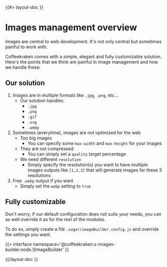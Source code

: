 <!--
/**
 * @name            Overview
 * @namespace       doc.images
 * @type            Markdown
 * @platform        md
 * @status          stable
 * @menu            Documentation / Images           /doc/images/overview
 *
 * @since           2.0.0
 * @author    Olivier Bossel <olivier.bossel@gmail.com> (https://olivierbossel.com)
 */
-->

{{#> layout-doc }}

# Images management overview

Images are central to web development. It's not only central but sometimes painful to work with.

Coffeekraken comes with a simple, elegant and fully customizable solution. Here's the points that we think are painful in image management and how we handle these:

## Our solution

1. Images are in multiple formats like `.jpg`, `.png`, etc...
    - Our solution handles:
        - `.jpg`
        - `.png`
        - `.gif`
        - `.svg`
        - `.webp`
2. Sometimes (everytime), images are not optimized for the web
    - Too big images
        - You can specify some `max-width` and `max-height` for your images
    - They are not compressed
        - You can simply set a `quality` target percentage
    - We need different `resolution`
        - Simply specify the resolution(s) you want to have multiple images outputs like `[1,2,3]` that will generate images for these 3 resolutions
3. Free `.webp` output if you want
    - Simply set the `webp` setting to `true`

## Fully customizable

Don't worry, if our default configuration does not suits your needs, you can as well override it as for the rest of the modules.

To do so, simply create a file `.sugar/imageBuilder.config.js` and override the settings you want.

{{> interface namespace='@coffeekraken.s-images-builder.node.SImageBuilder' }}

{{/layout-doc }}
